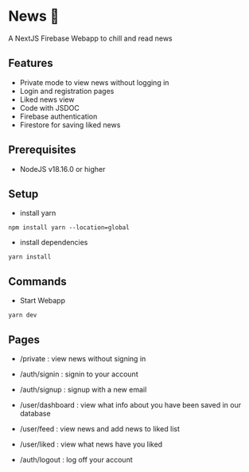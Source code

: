 # News 🍵

A NextJS Firebase Webapp to chill and read news

## Features

- Private mode to view news without logging in
- Login and registration pages
- Liked news view
- Code with JSDOC
- Firebase authentication
- Firestore for saving liked news

## Prerequisites

- NodeJS v18.16.0 or higher

## Setup

- install yarn

```
npm install yarn --location=global
```

- install dependencies

```
yarn install
```

## Commands

- Start Webapp

```
yarn dev
```

## Pages

- /private : view news without signing in

- /auth/signin : signin to your account

- /auth/signup : signup with a new email

- /user/dashboard : view what info about you have been saved in our database

- /user/feed : view news and add news to liked list

- /user/liked : view what news have you liked

- /auth/logout : log off your account
